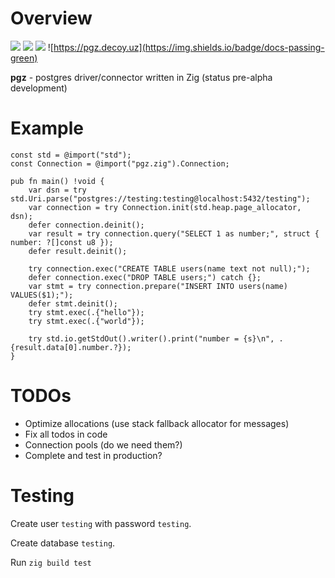 # Overview

![](https://img.shields.io/github/actions/workflow/status/star-tek-mb/pgz/ci.yml)
![](https://img.shields.io/badge/version-0.0.1-red)
![](https://img.shields.io/github/license/star-tek-mb/pgz)
![https://pgz.decoy.uz](https://img.shields.io/badge/docs-passing-green)

**pgz** - postgres driver/connector written in Zig (status pre-alpha development)

# Example

```zig
const std = @import("std");
const Connection = @import("pgz.zig").Connection;

pub fn main() !void {
    var dsn = try std.Uri.parse("postgres://testing:testing@localhost:5432/testing");
    var connection = try Connection.init(std.heap.page_allocator, dsn);
    defer connection.deinit();
    var result = try connection.query("SELECT 1 as number;", struct { number: ?[]const u8 });
    defer result.deinit();

    try connection.exec("CREATE TABLE users(name text not null);");
    defer connection.exec("DROP TABLE users;") catch {};
    var stmt = try connection.prepare("INSERT INTO users(name) VALUES($1);");
    defer stmt.deinit();
    try stmt.exec(.{"hello"});
    try stmt.exec(.{"world"});

    try std.io.getStdOut().writer().print("number = {s}\n", .{result.data[0].number.?});
}
```

# TODOs

- Optimize allocations (use stack fallback allocator for messages)
- Fix all todos in code
- Connection pools (do we need them?)
- Complete and test in production?

# Testing

Create user `testing` with password `testing`.

Create database `testing`.

Run `zig build test`
